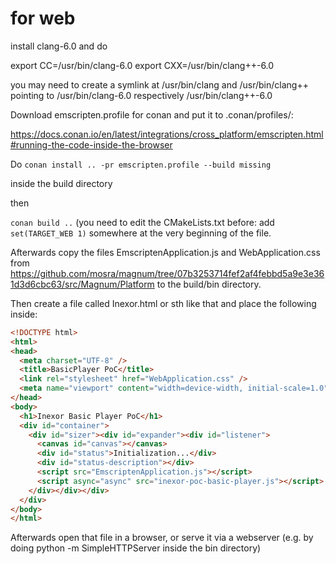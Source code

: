 # for web

install clang-6.0 and do


export CC=/usr/bin/clang-6.0
export CXX=/usr/bin/clang++-6.0

you may need to create a symlink at /usr/bin/clang and /usr/bin/clang++ pointing to /usr/bin/clang-6.0 respectively /usr/bin/clang++-6.0

Download emscripten.profile for conan and put it to .conan/profiles/:

https://docs.conan.io/en/latest/integrations/cross_platform/emscripten.html#running-the-code-inside-the-browser

Do
`conan install .. -pr emscripten.profile --build missing`

inside the build directory

then

`conan build ..` (you need to edit the CMakeLists.txt before: add `set(TARGET_WEB 1)` somewhere at the very beginning of the file.

Afterwards copy the files EmscriptenApplication.js and WebApplication.css from https://github.com/mosra/magnum/tree/07b3253714fef2af4febbd5a9e3e361d3d6cbc63/src/Magnum/Platform to the build/bin directory.

Then create a file called Inexor.html or sth like that and place the following inside:
```html
<!DOCTYPE html>
<html>
<head>
  <meta charset="UTF-8" />
  <title>BasicPlayer PoC</title>
  <link rel="stylesheet" href="WebApplication.css" />
  <meta name="viewport" content="width=device-width, initial-scale=1.0" />
</head>
<body>
  <h1>Inexor Basic Player PoC</h1>
  <div id="container">
    <div id="sizer"><div id="expander"><div id="listener">
      <canvas id="canvas"></canvas>
      <div id="status">Initialization...</div>
      <div id="status-description"></div>
      <script src="EmscriptenApplication.js"></script>
      <script async="async" src="inexor-poc-basic-player.js"></script>
    </div></div></div>
  </div>
</body>
</html>  
```

Afterwards open that file in a browser, or serve it via a webserver (e.g. by doing  python -m SimpleHTTPServer inside the bin directory)
